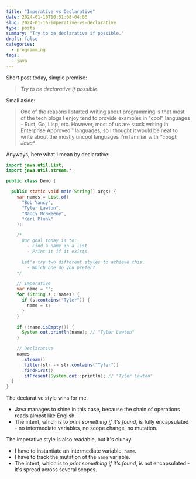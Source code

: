 ```yaml
---
title: "Imperative vs Declarative"
date: 2024-01-16T10:51:08-04:00
slug: 2024-01-16-imperative-vs-declarative
type: posts
summary: "Try to be declarative if possible."
draft: false
categories:
  - programming
tags:
  - java
---
```


Short post today, simple premise:

> _Try to be declarative if possible._

Small aside:

> One of the reasons I started writing about programming is that most of the tech blogs I enjoy tend to provide examples in "cool" languages - Rust, Go, Lisp, etc. However, most of us are stuck writing in Enterprise Approved™ languages, so I thought it would be neat to write about the mostly uncool languages I'm familiar with _\*cough Java\*_.

Anyways, here what I mean by declarative:

```java
import java.util.List;
import java.util.stream.*;

public class Demo {

  public static void main(String[] args) {
    var names = List.of(
      "Bob Yancy",
      "Tyler Lawton",
      "Nancy McSweeny",
      "Karl Plunk"
    );

    /*
      Our goal today is to:
        - Find a name in a list
        - Print it if it exists

      Let's try two different styles to achieve this.
        - Which one do you prefer?
    */

    // Imperative
    var name = "";
    for (String s : names) {
      if (s.contains("Tyler")) {
        name = s;
      }
    }

    if (!name.isEmpty()) {
      System.out.println(name); // "Tyler Lawton"
    }

    // Declarative
    names
      .stream()
      .filter(str -> str.contains("Tyler"))
      .findFirst()
      .ifPresent(System.out::println); // "Tyler Lawton"
  }
}

```

The declarative style wins for me.

- Java manages to shine in this case, because the chain of operations reads almost like English.
- The intent, which is to _print something if it's found_, is fully encapsulated - no intermediate variables, no scope change, no mutation.

The imperative style is also readable, but it's clunky.

- I have to instantiate an intermediate variable, `name`.
- I have to track the mutation of the `name` variable.
- The intent, which is to _print something if it's found_, is not encapsulated - it's spread across several scopes.
